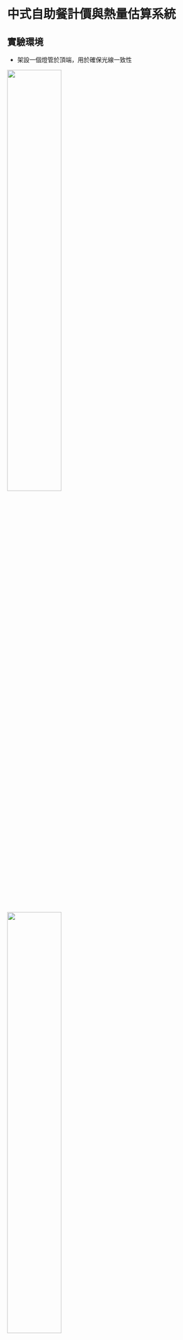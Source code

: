 # 中式自助餐計價與熱量估算系統

## 實驗環境
- 架設一個燈管於頂端，用於確保光線一致性

<img src="https://user-images.githubusercontent.com/22574508/228476098-d65b4185-563a-4c00-a8f8-842d7e92be1c.jpg" width="50%" height="50%"/>
<img src="https://user-images.githubusercontent.com/22574508/228476117-8a0e3d70-0776-4837-9d2c-3fc96b31d3b4.jpg" width="50%" height="50%"/>



## 資料蒐集
- 學校學生餐廳蒐集自助餐食物
- 共22種菜色

- 每種菜色皆80~110張影像，共2025張
- 拍攝時皆經過攪動或翻面和不同食物量，確保資料的多樣性
- 使用Kinect v2鏡頭

![dataset_intro](https://user-images.githubusercontent.com/22574508/228472344-287f7e73-39e4-4c1e-a9f1-486becf676c7.PNG)

## 系統架構
- Server使用Flask框架開發
- Client使用WPF.NET開發
- Client使用Kinect v2鏡頭獲取彩色影像及深度資訊
- 使用MySQL建立資料庫

![System Architecture Diagram](https://user-images.githubusercontent.com/22574508/228471499-be7805c7-525f-4543-8ac4-caa303a00e4e.png)

## 詳細內容可詳閱本論文
連結：https://hdl.handle.net/11296/d38n5r

## Demo Video
[![Watch the video](https://img.youtube.com/vi/-JXHqa8L2zg/hqdefault.jpg)](https://youtu.be/-JXHqa8L2zg)

